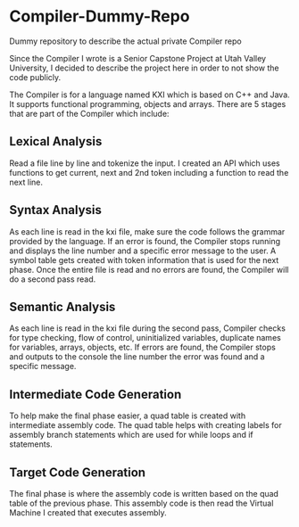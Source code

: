 # Compiler-Dummy-Repo
Dummy repository to describe the actual private Compiler repo

Since the Compiler I wrote is a Senior Capstone Project at Utah Valley University, I decided to describe the project here in order to not show the code publicly.

The Compiler is for a language named KXI which is based on C++ and Java. It supports functional programming, objects and arrays. There are 5 stages that are part of the Compiler which include:

## Lexical Analysis
Read a file line by line and tokenize the input. I created an API which uses functions to get current, next and 2nd token including a function to read the next line.

## Syntax Analysis
As each line is read in the kxi file, make sure the code follows the grammar provided by the language. If an error is found, the Compiler stops running and displays the line number and a specific error message to the user. A symbol table gets created with token information that is used for the next phase. Once the entire file is read and no errors are found, the Compiler will do a second pass read.

## Semantic Analysis
As each line is read in the kxi file during the second pass, Compiler checks for type checking, flow of control, uninitialized variables, duplicate names for variables, arrays, objects, etc. If errors are found, the Compiler stops and outputs to the console the line number the error was found and a specific message.

## Intermediate Code Generation
To help make the final phase easier, a quad table is created with intermediate assembly code. The quad table helps with creating labels for assembly branch statements which are used for while loops and if statements.

## Target Code Generation
The final phase is where the assembly code is written based on the quad table of the previous phase. This assembly code is then read the Virtual Machine I created that executes assembly.
